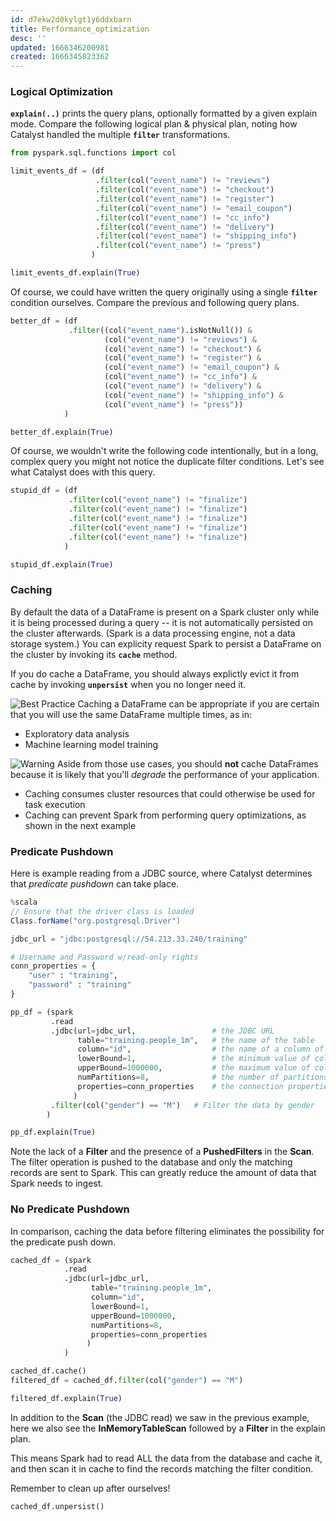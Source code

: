 ```yaml
---
id: d7ekw2d0kylgt1y6ddxbarn
title: Performance_optimization
desc: ''
updated: 1666346200981
created: 1666345823362
---
```


### Logical Optimization

**`explain(..)`** prints the query plans, optionally formatted by a given explain mode. Compare the following logical plan & physical plan, noting how Catalyst handled the multiple **`filter`** transformations.

```python
from pyspark.sql.functions import col

limit_events_df = (df
                   .filter(col("event_name") != "reviews")
                   .filter(col("event_name") != "checkout")
                   .filter(col("event_name") != "register")
                   .filter(col("event_name") != "email_coupon")
                   .filter(col("event_name") != "cc_info")
                   .filter(col("event_name") != "delivery")
                   .filter(col("event_name") != "shipping_info")
                   .filter(col("event_name") != "press")
                  )

limit_events_df.explain(True)
```
Of course, we could have written the query originally using a single **`filter`** condition ourselves. Compare the previous and following query plans.

```python
better_df = (df
             .filter((col("event_name").isNotNull()) &
                     (col("event_name") != "reviews") &
                     (col("event_name") != "checkout") &
                     (col("event_name") != "register") &
                     (col("event_name") != "email_coupon") &
                     (col("event_name") != "cc_info") &
                     (col("event_name") != "delivery") &
                     (col("event_name") != "shipping_info") &
                     (col("event_name") != "press"))
            )

better_df.explain(True)
```

Of course, we wouldn't write the following code intentionally, but in a long, complex query you might not notice the duplicate filter conditions. Let's see what Catalyst does with this query.

```python
stupid_df = (df
             .filter(col("event_name") != "finalize")
             .filter(col("event_name") != "finalize")
             .filter(col("event_name") != "finalize")
             .filter(col("event_name") != "finalize")
             .filter(col("event_name") != "finalize")
            )

stupid_df.explain(True)
```

### Caching

By default the data of a DataFrame is present on a Spark cluster only while it is being processed during a query -- it is not automatically persisted on the cluster afterwards. (Spark is a data processing engine, not a data storage system.) You can explicity request Spark to persist a DataFrame on the cluster by invoking its **`cache`** method.

If you do cache a DataFrame, you should always explictly evict it from cache by invoking **`unpersist`** when you no longer need it.

<img src="https://files.training.databricks.com/images/icon_best_32.png" alt="Best Practice"> Caching a DataFrame can be appropriate if you are certain that you will use the same DataFrame multiple times, as in:

- Exploratory data analysis
- Machine learning model training

<img src="https://files.training.databricks.com/images/icon_warn_32.png" alt="Warning"> Aside from those use cases, you should **not** cache DataFrames because it is likely that you'll *degrade* the performance of your application.

- Caching consumes cluster resources that could otherwise be used for task execution
- Caching can prevent Spark from performing query optimizations, as shown in the next example

### Predicate Pushdown

Here is example reading from a JDBC source, where Catalyst determines that *predicate pushdown* can take place.

```scala
%scala
// Ensure that the driver class is loaded
Class.forName("org.postgresql.Driver")
```

```python
jdbc_url = "jdbc:postgresql://54.213.33.240/training"

# Username and Password w/read-only rights
conn_properties = {
    "user" : "training",
    "password" : "training"
}

pp_df = (spark
         .read
         .jdbc(url=jdbc_url,                 # the JDBC URL
               table="training.people_1m",   # the name of the table
               column="id",                  # the name of a column of an integral type that will be used for partitioning
               lowerBound=1,                 # the minimum value of columnName used to decide partition stride
               upperBound=1000000,           # the maximum value of columnName used to decide partition stride
               numPartitions=8,              # the number of partitions/connections
               properties=conn_properties    # the connection properties
              )
         .filter(col("gender") == "M")   # Filter the data by gender
        )

pp_df.explain(True)
```
Note the lack of a **Filter** and the presence of a **PushedFilters** in the **Scan**. The filter operation is pushed to the database and only the matching records are sent to Spark. This can greatly reduce the amount of data that Spark needs to ingest.

### No Predicate Pushdown

In comparison, caching the data before filtering eliminates the possibility for the predicate push down.

```python
cached_df = (spark
            .read
            .jdbc(url=jdbc_url,
                  table="training.people_1m",
                  column="id",
                  lowerBound=1,
                  upperBound=1000000,
                  numPartitions=8,
                  properties=conn_properties
                 )
            )

cached_df.cache()
filtered_df = cached_df.filter(col("gender") == "M")

filtered_df.explain(True)
```

In addition to the **Scan** (the JDBC read) we saw in the previous example, here we also see the **InMemoryTableScan** followed by a **Filter** in the explain plan.

This means Spark had to read ALL the data from the database and cache it, and then scan it in cache to find the records matching the filter condition.

Remember to clean up after ourselves!

```python
cached_df.unpersist()
```